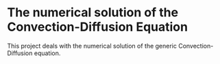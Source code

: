 # The numerical solution of the Convection-Diffusion Equation
This project deals with the numerical solution of the generic Convection-Diffusion equation.
